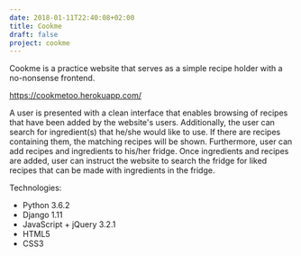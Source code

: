 ```yaml
---
date: 2018-01-11T22:40:08+02:00
title: Cookme
draft: false
project: cookme
---
```

Cookme is a practice website that serves as a simple recipe holder with a no-nonsense frontend.

https://cookmetoo.herokuapp.com/

A user is presented with a clean interface that enables browsing of recipes that have been added by
the website's users. Additionally, the user can search for ingredient(s) that he/she would like to 
use. If there are recipes containing them, the matching recipes will be shown. Furthermore, user can 
add recipes and ingredients to his/her fridge. Once ingredients and recipes are added, user can 
instruct the website to search the fridge for liked recipes that can be made with ingredients in the 
fridge.

Technologies:

- Python 3.6.2
- Django 1.11
- JavaScript + jQuery 3.2.1
- HTML5
- CSS3